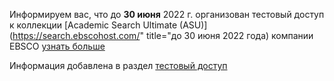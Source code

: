 Информируем вас, что до **30 июня** 2022 г. организован тестовый доступ к коллекции [Academic Search Ultimate (ASU)](https://search.ebscohost.com/" title="до 30 июня 2022 года)
компании EBSCO [узнать больше](https://podpiska.rfbr.ru/news/377/)

Информация добавлена в раздел [тестовый доступ](/Restmp.html)
